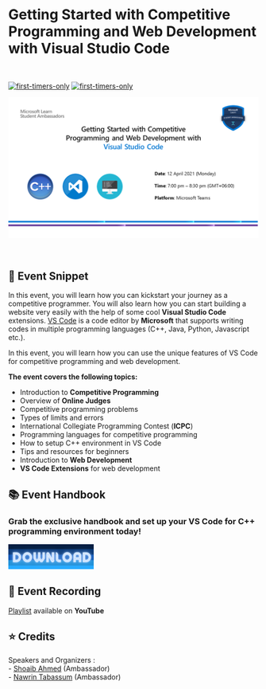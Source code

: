 # Getting Started with Competitive Programming and Web Development with Visual Studio Code
<br>

[![first-timers-only](https://img.shields.io/badge/first--timers-friendly-blue?style=for-the-badge&logo=appveyor)](https://www.firsttimersonly.com/)
[![first-timers-only](https://img.shields.io/badge/vscode-ready-blueviolet?style=for-the-badge&logo=appveyor)](https://www.firsttimersonly.com/)

<p align="center">
  <img src="Assets/Banner.png">
</p>

<br>

## :scroll: Event Snippet

In this event, you will learn how you can kickstart your journey as a competitive programmer. You will also learn how you can start building a website very easily with the help of some cool **Visual Studio Code** extensions. [VS Code](https://code.visualstudio.com) is a code editor by **Microsoft** that supports writing codes in multiple programming languages (C++, Java, Python, Javascript etc.). 

In this event, you will learn how you can use the unique features of VS Code for competitive programming and web development.

**The event covers the following topics:**
- Introduction to **Competitive Programming** 
- Overview of **Online Judges**
- Competitive programming problems
- Types of limits and errors
- International Collegiate Programming Contest (**ICPC**)
- Programming languages for competitive programming  
- How to setup C++ environment in VS Code
- Tips and resources for beginners
- Introduction to **Web Development**
- **VS Code Extensions** for web development

## :books: Event Handbook 
### Grab the **exclusive handbook** and set up your VS Code for C++ programming environment today!


<a download="Handbook-Link" href="https://github.com/sa-bd/vscode-cp-webdev/raw/main/Resources/handbook/VS-Code-for-CP-Handbook.pdf" title="Download Handbook">
    <img alt="Download" src="Assets/btn.png" width="172" height="50">
</a>

<br>

## :movie_camera: Event Recording

[Playlist](https://youtu.be/YtDXX9l8yGk) available on **YouTube**

## :star: Credits
Speakers and Organizers : <br>
		- [Shoaib Ahmed](https://github.com/edge555) (Ambassador) <br>
		- [Nawrin Tabassum](https://github.com/Nawrin14) (Ambassador) <br>


